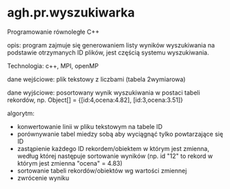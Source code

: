 agh.pr.wyszukiwarka
===================

Programowanie równoległe C++

opis: program zajmuje się generowaniem listy wyników wyszukiwania na podstawie otrzymanych ID plików, jest częścią systemu wyszukiwania.

Technologia: c++, MPI, openMP

dane wejściowe: plik tekstowy z liczbami (tabela 2wymiarowa)

dane wyjściowe: posortowany wynik wyszukiwania w postaci tabeli rekordów, np.
Object[] = {[id:4,ocena:4.82], [id:3,ocena:3.51]}

algorytm:
- konwertowanie linii w pliku tekstowym na tabele ID
- porównywanie tabel miedzy sobą aby wyciągnąć tylko powtarzające się ID
- zastąpienie każdego ID rekordem/obiektem w którym jest zmienna, według której następuje sortowanie wyników (np. id "12" to rekord w którym jest zmienna "ocena" = 4.83)
- sortowanie tabeli rekordów/obiektów wg wartości zmiennej
- zwrócenie wyniku
